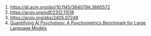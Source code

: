 1. https://dl.acm.org/doi/10.1145/3640794.3665572
2. https://arxiv.org/pdf/2312.11518
3. https://arxiv.org/abs/2405.07248
4. [Quantifying AI Psychology: A Psychometrics Benchmark for Large Language Models](https://arxiv.org/html/2406.17675v1)
